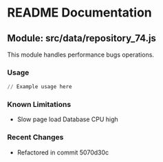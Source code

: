 # README Documentation

## Module: src/data/repository_74.js

This module handles performance bugs operations.

### Usage

```python
// Example usage here
```

### Known Limitations

- Slow page load Database CPU high

### Recent Changes

- Refactored in commit 5070d30c
